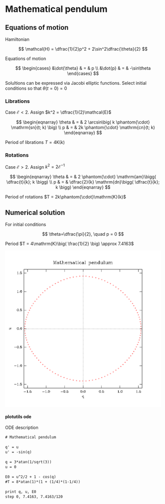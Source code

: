 # Mathematical pendulum

## Equations of motion

Hamiltonian

$$
\mathcal{H} = \dfrac{1}{2}p^2 + 2\sin^2\dfrac{\theta}{2}
$$

Equations of motion

$$
\begin{cases}
&\dot{\theta} & = & p \\
&\dot{p} & = & -\sin\theta
\end{cases}
$$

Solultions can be expressed via Jacobi elliptic functions. Select initial conditions so that $\theta(t = 0) = 0$

### Librations

Case $\mathcal{E} < 2$. Assign $k^2 = \dfrac{1}{2}\mathcal{E}$

$$
\begin{eqnarray}
\theta & = & 2 \arcsin\big( k \phantom{\cdot} \mathrm{sn}(t; k) \big) \\
p & = & 2k \phantom{\cdot} \mathrm{cn}(t; k)
\end{eqnarray}
$$

Period of librations $T = 4\mathrm{K}(k)$

### Rotations

Case $\mathcal{E} > 2$. Assign $k^2 = 2\mathcal{E}^{-1}$

$$
\begin{eqnarray}
\theta & = & 2 \phantom{\cdot} \mathrm{am}\bigg( \dfrac{t}{k}; k \bigg) \\
p & = & \dfrac{2}{k} \mathrm{dn}\bigg( \dfrac{t}{k}; k \bigg)
\end{eqnarray}
$$

Period of rotations $T = 2k\phantom{\cdot}\mathrm{K}(k)$

## Numerical solution

For initial conditions

$$
\theta=\dfrac{\pi}{2}, \quad p = 0
$$

Period $T = 4\mathrm{K}\big( \frac{1}{2} \big) \approx 7.4163$

![phase space orbit](plotutils/orbit.png)

#### plotutils ode

ODE description

```
# Mathematical pendulum

q' = u
u' = -sin(q)

q = 3*atan(1/sqrt(3))
u = 0

E0 = u^2/2 + 1 - cos(q)
#T = 8*atan(1)*(1 + (1/4)*(1-1/4))

print q, u, E0
step 0, 7.4163, 7.4163/120
```
